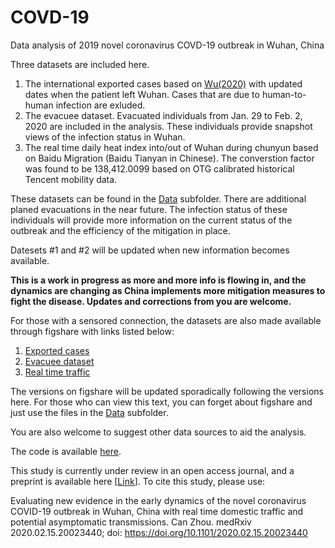 # COVD-19
Data analysis of 2019 novel coronavirus COVD-19 outbreak in Wuhan, China

Three datasets are included here.
1. The international exported cases based on [Wu(2020)](https://doi.org/10.1016/S0140-6736(20)30260-9) with updated dates when the patient left Wuhan. Cases that are due to human-to-human infection are exluded.
2. The evacuee dataset. Evacuated individuals from Jan. 29 to Feb. 2, 2020 are included in the analysis. These individuals provide snapshot views of the infection status in Wuhan.
3. The real time daily heat index into/out of Wuhan during chunyun based on Baidu Migration (Baidu Tianyan in Chinese). The converstion factor was found to be 138,412.0099 based on OTG calibrated historical Tencent mobility data.

These datasets can be found in the [Data](https://github.com/HVoltBb/2019nCov/blob/master/data/) subfolder. There are additional planed evacuations in the near future. The infection status of these individuals will provide more information on the current status of the outbreak and the efficiency of the mitigation in place.

Datesets #1 and #2 will be updated when new information becomes available.

**This is a work in progress as more and more info is flowing in, and the dynamics are changing as China implements more mitigation measures to fight the disease. Updates and corrections from you are welcome.** 

For those with a sensored connection, the datasets are also made available through figshare with links listed below:
1. [Exported cases](https://doi.org/10.6084/m9.figshare.11859198.v1)
2. [Evacuee dataset](https://doi.org/10.6084/m9.figshare.11859207.v1)
3. [Real time traffic](https://doi.org/10.6084/m9.figshare.11859210.v1)

The versions on figshare will be updated sporadically following the versions here. For those who can view this text, you can forget about figshare and just use the files in the [Data](https://github.com/HVoltBb/2019nCov/blob/master/data/) subfolder. 

You are also welcome to suggest other data sources to aid the analysis.

The code is available [here](https://github.com/HVoltBb/2019nCov/blob/master/src/).

This study is currently under review in an open access journal, and a preprint is available here \[[Link](https://www.medrxiv.org/content/10.1101/2020.02.15.20023440v1)\]. To cite this study, please use:


Evaluating new evidence in the early dynamics of the novel coronavirus COVID-19 outbreak in Wuhan, China with real time domestic traffic and potential asymptomatic transmissions. Can Zhou. medRxiv 2020.02.15.20023440; doi: https://doi.org/10.1101/2020.02.15.20023440
